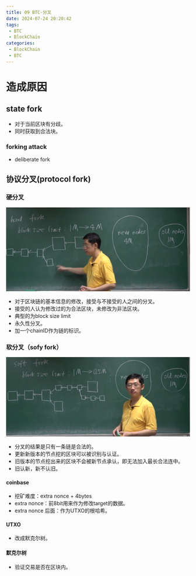 ```yaml
---
title: 09 BTC-分叉
date: 2024-07-24 20:20:42
tags: 
 - BTC
 - BlockChain
categories:
 - BlockChain
 - BTC
---
```

# 造成原因

## state fork

- 对于当前区块有分歧。
- 同时获取到合法块。

### forking attack

- deliberate fork

## 协议分叉(protocol fork)

### 硬分叉
![](../pic/Pasted%20image%2020240723233030.png)

-  对于区块链的基本信息的修改，接受与不接受的人之间的分叉。
- 接受的人认为修改过的为合法区块，未修改为非法区块。
- 典型的为block size limit
- 永久性分叉。
- 加一个chainID作为链的标识。

### 软分叉（sofy fork）
![](../pic/Pasted%20image%2020240723233706.png)
- 分叉的结果是只有一条链是合法的。
- 更新新版本的节点挖的区块可以被识别与认证。
- 旧版本的节点挖出来的区块不会被新节点承认，即无法加入最长合法连中。
- 旧认新，新不认旧。

#### coinbase

- 挖矿难度：extra nonce + 4bytes
- extra nonce：前8bit用来作为修改target的数据。
- extra nonce 后面：作为UTXO的根哈希。

#### UTXO

- 改成默克尔树。

#### 默克尔树

- 验证交易是否在区块内。